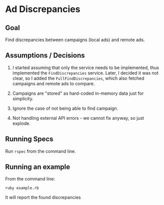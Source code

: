 # Ad Discrepancies

## Goal

Find discrepancies between campaigns (local ads) and remote ads.

## Assumptions / Decisions

1. I started assuming that only the service needs to be implemented, thus
   implemented the `FindDiscrepancies` service.
   Later, I decided it was not clear, so I added the `FullFindDiscrepancies`,
   which also fetched campaigns and remote ads to compare.

1. Campaigns are "stored" as hard-coded in-memory data just for simplicity.

1. Ignore the case of not being able to find campaign.

1. Not handling external API errors - we cannot fix anyway, so just explode.

## Running Specs

Run `rspec` from the command line.

## Running an example

From the command line:

`ruby example.rb`

It will report the found discrepancies
